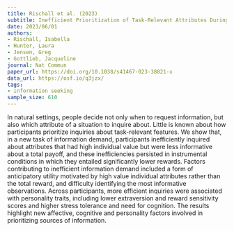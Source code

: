 ```yaml
---
title: Rischall et al. (2023)
subtitle: Inefficient Prioritization of Task-Relevant Attributes During Instrumental Information Demand
date: 2023/06/01
authors:
- Rischall, Isabella
- Hunter, Laura
- Jensen, Greg
- Gottlieb, Jacqueline
journal: Nat Commun
paper_url: https://doi.org/10.1038/s41467-023-38821-x
data_url: https://osf.io/q3jzx/
tags:
- information seeking
sample_size: 610
---
```


In natural settings, people decide not only when to request information, but also which attribute of a situation to inquire about. Little is known about how participants prioritize inquiries about task-relevant features. We show that, in a new task of information demand, participants inefficiently inquired about attributes that had high individual value but were less informative about a total payoff, and these inefficiencies persisted in instrumental conditions in which they entailed significantly lower rewards. Factors contributing to inefficient information demand included a form of anticipatory utility motivated by high value individual attributes rather than the total reward, and difficulty identifying the most informative observations. Across participants, more efficient inquiries were associated with personality traits, including lower extraversion and reward sensitivity scores and higher stress tolerance and need for cognition. The results highlight new affective, cognitive and personality factors involved in prioritizing sources of information.
